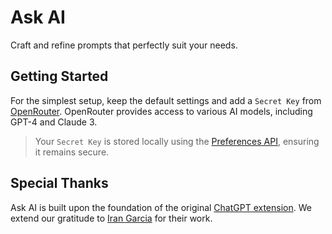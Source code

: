 # Ask AI

Craft and refine prompts that perfectly suit your needs.

## Getting Started

For the simplest setup, keep the default settings and add a `Secret Key` from [OpenRouter](https://openrouter.ai/keys). OpenRouter provides access to various AI models, including GPT-4 and Claude 3.

> Your `Secret Key` is stored locally using the [Preferences API](https://developers.raycast.com/api-reference/preferences), ensuring it remains secure.

## Special Thanks

Ask AI is built upon the foundation of the original [ChatGPT extension](https://github.com/raycast/extensions/tree/main/extensions/chatgpt). We extend our gratitude to [Iran Garcia](irangarcia.co) for their work.
